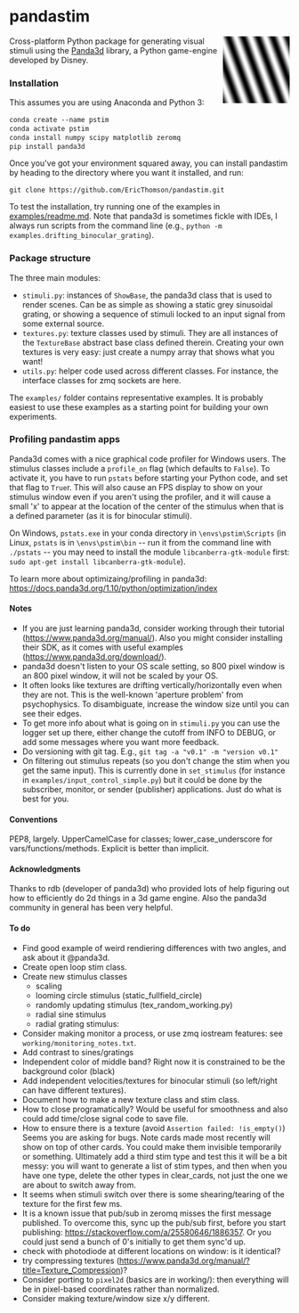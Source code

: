 # pandastim
<img align = "right" width = "120" src=".\images\omr_sin_example.png ">

Cross-platform Python package for generating visual stimuli using the [Panda3d](https://www.panda3d.org/) library, a Python game-engine developed by Disney.

### Installation
This assumes you are using Anaconda and Python 3:

    conda create --name pstim
    conda activate pstim
    conda install numpy scipy matplotlib zeromq
    pip install panda3d

Once you've got your environment squared away, you can install pandastim by heading to the directory where you want it installed, and run:    

    git clone https://github.com/EricThomson/pandastim.git

To test the installation, try running one of the examples in [examples/readme.md](examples/readme.md). Note that panda3d is sometimes fickle with IDEs, I always run scripts from the command line (e.g., `python -m examples.drifting_binocular_grating`).

### Package structure
The three main modules:
- `stimuli.py`: instances of `ShowBase`, the panda3d class that is used to render scenes.  Can be as simple as showing a static grey sinusoidal grating, or showing a sequence of stimuli locked to an input signal from some external source.
- `textures.py`: texture classes used by stimuli. They are all instances of the `TextureBase` abstract base class defined therein. Creating your own textures is very easy: just create a numpy array that shows what you want!
- `utils.py`: helper code used across different classes. For instance, the interface classes for zmq sockets are here.

The `examples/` folder contains representative examples. It is probably easiest to use these examples as a starting point for building your own experiments.

### Profiling pandastim apps
Panda3d comes with a nice graphical code profiler for Windows users. The stimulus classes include a `profile_on` flag (which defaults to `False`). To activate it, you have to run `pstats` before starting your Python code, and set that flag to `True`r. This will also cause an FPS display to show on your stimulus window even if you aren't using the profiler, and it will cause a small 'x' to appear at the location of the center of the stimulus when that is a defined parameter (as it is for binocular stimuli).

On Windows, `pstats.exe` in your conda directory in `\envs\pstim\Scripts` (in Linux, `pstats` is in `\envs\pstim\bin` -- run it from the command line with `./pstats` -- you may need to install the module `libcanberra-gtk-module` first: `sudo apt-get install libcanberra-gtk-module`).

To learn more about optimizaing/profiling in panda3d: https://docs.panda3d.org/1.10/python/optimization/index

#### Notes
- If you are just learning panda3d, consider working through their tutorial (https://www.panda3d.org/manual/). Also you might consider installing their SDK, as it comes with useful examples (https://www.panda3d.org/download/).
- panda3d doesn't listen to your OS scale setting, so 800 pixel window is an 800 pixel window, it will not be scaled by your OS.
- It often looks like textures are drifting vertically/horizontally even when they are not. This is the well-known 'aperture problem' from psychophysics. To disambiguate, increase the window size until you can see their edges.
- To get more info about what is going on in `stimuli.py` you can use the logger set up there, either change the cutoff from INFO to DEBUG, or add some messages where you want more feedback.
- Do versioning with git tag. E.g., `git tag -a "v0.1" -m "version v0.1"`
- On filtering out stimulus repeats (so you don't change the stim when you get the same input). This is currently done in `set_stimulus` (for instance in `examples/input_control_simple.py`) but it could be done by the subscriber, monitor, or sender (publisher) applications. Just do what is best for you.

#### Conventions
PEP8, largely. UpperCamelCase for classes; lower_case_underscore for vars/functions/methods. Explicit is better than implicit.

#### Acknowledgments
Thanks to rdb (developer of panda3d) who provided lots of help figuring out how to efficiently do 2d things in a 3d game engine. Also the panda3d community in general has been very helpful.


#### To do
- Find good example of weird rendiering differences with two angles, and ask about it @panda3d.
- Create open loop stim class.
- Create new stimulus classes
    - scaling
    - looming circle stimulus (static_fullfield_circle)
    - randomly updating stimulus (tex_random_working.py)
    - radial sine stimulus
    - radial grating stimulus:
- Consider making monitor a process, or use zmq iostream features: see `working/monitoring_notes.txt`.
- Add contrast to sines/gratings
- Independent color of middle band? Right now it is constrained to be the background color (black)
- Add independent velocities/textures for binocular stimuli (so left/right can have different textures).
- Document how to make a new texture class and stim class.
- How to close programatically? Would be useful for smoothness and also could add time/close signal code to save file.
- How to ensure there is a texture (avoid `Assertion failed: !is_empty()`) Seems you are asking for bugs. Note cards made most recently will show on top of other cards. You could make them invisible temporarily or something. Ultimately add a third stim type and test this it will be a bit messy: you will want to generate a list of stim types, and then when you have one type, delete the other types in clear_cards, not just the one we are about to switch away from.
- It seems when stimuli switch over there is some shearing/tearing of the texture for the first few ms.
- It is a known issue that pub/sub in zeromq misses the first message published. To overcome this, sync up the pub/sub first, before you start publishing: https://stackoverflow.com/a/25580646/1886357. Or you could just send a bunch of 0's initially to get them sync'd up.
- check with photodiode at different locations on window: is it identical?
- try compressing textures (https://www.panda3d.org/manual/?title=Texture_Compression)?
- Consider porting to `pixel2d` (basics are in working/): then everything will be in pixel-based coordinates rather than normalized.
-  Consider making texture/window size x/y different.
